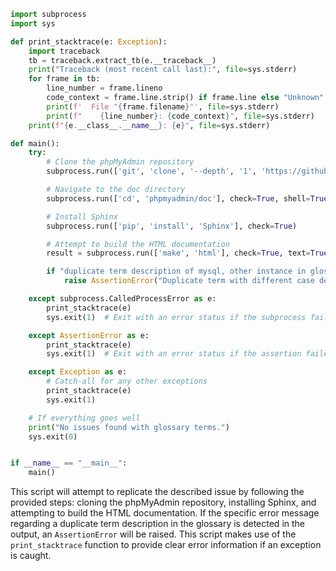 ```python
import subprocess
import sys

def print_stacktrace(e: Exception):
    import traceback
    tb = traceback.extract_tb(e.__traceback__)
    print("Traceback (most recent call last):", file=sys.stderr)
    for frame in tb:
        line_number = frame.lineno
        code_context = frame.line.strip() if frame.line else "Unknown"
        print(f'  File "{frame.filename}"', file=sys.stderr)
        print(f"    {line_number}: {code_context}", file=sys.stderr)
    print(f"{e.__class__.__name__}: {e}", file=sys.stderr)

def main():
    try:
        # Clone the phpMyAdmin repository
        subprocess.run(['git', 'clone', '--depth', '1', 'https://github.com/phpmyadmin/phpmyadmin.git'], check=True)

        # Navigate to the doc directory
        subprocess.run(['cd', 'phpmyadmin/doc'], check=True, shell=True)

        # Install Sphinx
        subprocess.run(['pip', 'install', 'Sphinx'], check=True)

        # Attempt to build the HTML documentation
        result = subprocess.run(['make', 'html'], check=True, text=True, capture_output=True, cwd="./phpmyadmin/doc")

        if "duplicate term description of mysql, other instance in glossary" in result.stdout:
            raise AssertionError("Duplicate term with different case detected")

    except subprocess.CalledProcessError as e:
        print_stacktrace(e)
        sys.exit(1)  # Exit with an error status if the subprocess failed

    except AssertionError as e:
        print_stacktrace(e)
        sys.exit(1)  # Exit with an error status if the assertion failed

    except Exception as e:
        # Catch-all for any other exceptions
        print_stacktrace(e)
        sys.exit(1)

    # If everything goes well
    print("No issues found with glossary terms.")
    sys.exit(0)


if __name__ == "__main__":
    main()
```

This script will attempt to replicate the described issue by following the provided steps: cloning the phpMyAdmin repository, installing Sphinx, and attempting to build the HTML documentation. If the specific error message regarding a duplicate term description in the glossary is detected in the output, an `AssertionError` will be raised. This script makes use of the `print_stacktrace` function to provide clear error information if an exception is caught.